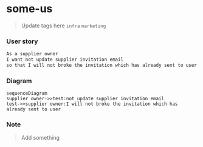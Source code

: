 # some-us

> Update tags here `infra` `marketing`

### User story

```txt
As a supplier owner
I want not update supplier invitation email
so that I will not broke the invitation which has already sent to user
```

### Diagram

```mermaid
sequenceDiagram
supplier owner->>test:not update supplier invitation email
test->>supplier owner:I will not broke the invitation which has already sent to user
```

### Note

> Add something
